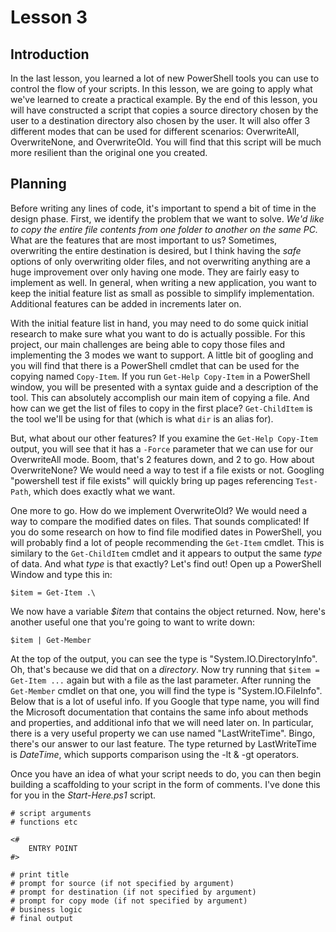 # Lesson 3

## Introduction

In the last lesson, you learned a lot of new PowerShell tools you can use to control the flow of your scripts. In this lesson, we are going to apply what we've learned to create a practical example. By the end of this lesson, you will have constructed a script that copies a source directory chosen by the user to a destination directory also chosen by the user. It will also offer 3 different modes that can be used for different scenarios: OverwriteAll, OverwriteNone, and OverwriteOld. You will find that this script will be much more resilient than the original one you created.

## Planning

Before writing any lines of code, it's important to spend a bit of time in the design phase. First, we identify the problem that we want to solve. *We'd like to copy the entire file contents from one folder to another on the same PC.* What are the features that are most important to us? Sometimes, overwriting the entire destination is desired, but I think having the *safe* options of only overwriting older files, and not overwriting anything are a huge improvement over only having one mode. They are fairly easy to implement as well. In general, when writing a new application, you want to keep the initial feature list as small as possible to simplify implementation. Additional features can be added in increments later on. 

With the initial feature list in hand, you may need to do some quick initial research to make sure what you want to do is actually possible. For this project, our main challenges are being able to copy those files and implementing the 3 modes we want to support. A little bit of googling and you will find that there is a PowerShell cmdlet that can be used for the copying named `Copy-Item`. If you run `Get-Help Copy-Item` in a PowerShell window, you will be presented with a syntax guide and a description of the tool. This can absolutely accomplish our main item of copying a file. And how can we get the list of files to copy in the first place? `Get-ChildItem` is the tool we'll be using for that (which is what `dir` is an alias for). 

But, what about our other features? If you examine the `Get-Help Copy-Item` output, you will see that it has a `-Force` parameter that we can use for our OverwriteAll mode. Boom, that's 2 features down, and 2 to go. How about OverwriteNone? We would need a way to test if a file exists or not. Googling "powershell test if file exists" will quickly bring up pages referencing `Test-Path`, which does exactly what we want. 

One more to go. How do we implement OverwriteOld? We would need a way to compare the modified dates on files. That sounds complicated! If you do some research on how to find file modified dates in PowerShell, you will probably find a lot of people recommending the `Get-Item` cmdlet. This is similary to the `Get-ChildItem` cmdlet and it appears to output the same *type* of data. And what *type* is that exactly? Let's find out! Open up a PowerShell Window and type this in:

```
$item = Get-Item .\
```

We now have a variable *$item* that contains the object returned. Now, here's another useful one that you're going to want to write down:

```
$item | Get-Member
```

At the top of the output, you can see the type is "System.IO.DirectoryInfo". Oh, that's because we did that on a *directory*. Now try running that `$item = Get-Item ...` again but with a file as the last parameter. After running the `Get-Member` cmdlet on that one, you will find the type is "System.IO.FileInfo". Below that is a lot of useful info. If you Google that type name, you will find the Microsoft documentation that contains the same info about methods and properties, and additional info that we will need later on. In particular, there is a very useful property we can use named "LastWriteTime". Bingo, there's our answer to our last feature. The type returned by LastWriteTime is *DateTime*, which supports comparison using the -lt & -gt operators.

Once you have an idea of what your script needs to do, you can then begin building a scaffolding to your script in the form of comments. I've done this for you in the *Start-Here.ps1* script.

```
# script arguments
# functions etc

<#
    ENTRY POINT
#>

# print title
# prompt for source (if not specified by argument)
# prompt for destination (if not specified by argument)
# prompt for copy mode (if not specified by argument)
# business logic
# final output
```

